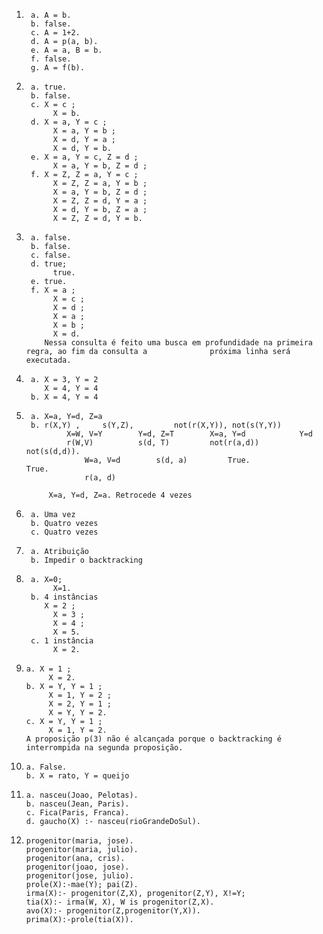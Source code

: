 1. 
		a. A = b.
		b. false.
		c. A = 1+2.
		d. A = p(a, b).
		e. A = a, B = b.
		f. false.
		g. A = f(b).
2. 
		a. true.
		b. false.
		c. X = c ;
			 X = b.
		d. X = a, Y = c ;
			 X = a, Y = b ;
			 X = d, Y = a ;
			 X = d, Y = b.
		e. X = a, Y = c, Z = d ;
			 X = a, Y = b, Z = d ;
		f. X = Z, Z = a, Y = c ;
			 X = Z, Z = a, Y = b ;
			 X = a, Y = b, Z = d ;
			 X = Z, Z = d, Y = a ;
		 	 X = d, Y = b, Z = a ;
	 		 X = Z, Z = d, Y = b.
3. 
		a. false.
		b. false.
		c. false.
		d. true;
			 true.
		e. true.
		f. X = a ;
			 X = c ;
			 X = d ;
			 X = a ;
			 X = b ;
			 X = d.
		   Nessa consulta é feito uma busca em profundidade na primeira regra, ao fim da consulta a  			 próxima linha será executada.
4. 
		a. X = 3, Y = 2
		   X = 4, Y = 4
		b. X = 4, Y = 4
5. 
		a. X=a, Y=d, Z=a
		b. r(X,Y) ,		s(Y,Z),			not(r(X,Y)), not(s(Y,Y))
				X=W, V=Y		Y=d, Z=T 		X=a, Y=d			Y=d
				r(W,V)  		s(d, T)			not(r(a,d))		not(s(d,d)).
					W=a, V=d		s(d, a)			True.					True.
					r(a, d)	
			
			X=a, Y=d, Z=a. Retrocede 4 vezes
6. 
		a. Uma vez
		b. Quatro vezes
		c. Quatro vezes
8. 
		a. Atribuição
		b. Impedir o backtracking
9. 
		a. X=0;
			 X=1.
		b. 4 instâncias  
		   X = 2 ;
			 X = 3 ;
			 X = 4 ;
			 X = 5.
		c. 1 instância
			 X = 2.
10. 
		a. X = 1 ; 
			 X = 2.
		b. X = Y, Y = 1 ;
			 X = 1, Y = 2 ;
			 X = 2, Y = 1 ;
			 X = Y, Y = 2.
		c. X = Y, Y = 1 ;
			 X = 1, Y = 2. 
		A proposição p(3) não é alcançada porque o backtracking é interrompida na segunda proposição.  
11. 
		a. False.
		b. X = rato, Y = queijo
13. 
		a. nasceu(Joao, Pelotas).
		b. nasceu(Jean, Paris).
		c. Fica(Paris, Franca).
		d. gaucho(X) :- nasceu(rioGrandeDoSul).
14. 
		progenitor(maria, jose).
		progenitor(maria, julio).
		progenitor(ana, cris).
		progenitor(joao, jose).
		progenitor(jose, julio).
		prole(X):-mae(Y); pai(Z).
		irma(X):- progenitor(Z,X), progenitor(Z,Y), X!=Y;
		tia(X):- irma(W, X), W is progenitor(Z,X).
		avo(X):- progenitor(Z,progenitor(Y,X)).
		prima(X):-prole(tia(X)).
